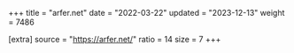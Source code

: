 +++
title = "arfer.net"
date = "2022-03-22"
updated = "2023-12-13"
weight = 7486

[extra]
source = "https://arfer.net/"
ratio = 14
size = 7
+++
